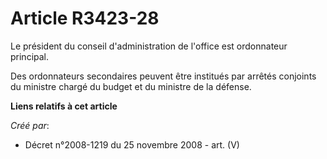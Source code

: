 # Article R3423-28

Le président du conseil d'administration de l'office est ordonnateur principal.

Des ordonnateurs secondaires peuvent être institués par arrêtés conjoints du ministre chargé du budget et du ministre de la
défense.

**Liens relatifs à cet article**

_Créé par_:

  - Décret n°2008-1219 du 25 novembre 2008 - art. (V)
